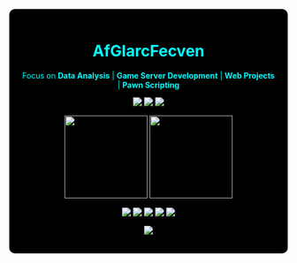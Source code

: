 <div align="center" style="background-color:#000; color:#00ffff; padding: 20px; border-radius: 10px;">

  <h1 style="color:#00ffff;">AfGlarcFecven</h1>

  <p>
    Focus on <b>Data Analysis</b> | <b>Game Server Development</b> | <b>Web Projects</b> | <b>Pawn Scripting</b>
  </p>

  <p>
    <a href="https://orbitcloud.my.id">
      <img src="https://img.shields.io/badge/OrbitCloud-000000?style=for-the-badge&logo=cloudflare&logoColor=cyan">
    </a>
    <a href="https://vyuxn.xyz">
      <img src="https://img.shields.io/badge/Vyuxn-000000?style=for-the-badge&logo=google-cloud&logoColor=cyan">
    </a>
    <a href="mailto:stenly@vyuxn.xyz">
      <img src="https://img.shields.io/badge/Email-000000?style=for-the-badge&logo=gmail&logoColor=cyan">
    </a>
  </p>

  <p>
    <img src="https://github-readme-stats.vercel.app/api?username=stenlykaelan&show_icons=true&theme=tokyonight&hide_border=true&bg_color=000000&text_color=00FFFF" height="150">
    <img src="https://streak-stats.demolab.com?user=stenlykaelan&theme=tokyonight&hide_border=true&background=000000&ring=00FFFF&fire=00FFFF&currStreakLabel=00FFFF" height="150">
  </p>

  <p>
    <img src="https://img.shields.io/badge/Pawn-000000?style=for-the-badge&logo=codingninjas&logoColor=cyan">
    <img src="https://img.shields.io/badge/Python-000000?style=for-the-badge&logo=python&logoColor=cyan">
    <img src="https://img.shields.io/badge/Linux-000000?style=for-the-badge&logo=linux&logoColor=cyan">
    <img src="https://img.shields.io/badge/Cloud-000000?style=for-the-badge&logo=cloudflare&logoColor=cyan">
    <img src="https://img.shields.io/badge/Security-000000?style=for-the-badge&logo=hackthebox&logoColor=cyan">
  </p>

  <p>
    <img src="https://komarev.com/ghpvc/?username=stenlykaelan&label=Profile%20Views&color=00FFFF&style=flat">
  </p>

</div>
